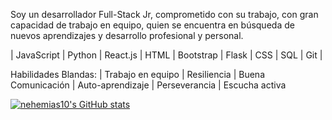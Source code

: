 Soy un desarrollador Full-Stack Jr, comprometido con su trabajo, con gran capacidad de trabajo en equipo, quien se encuentra en búsqueda de nuevos aprendizajes y desarrollo profesional y personal.

| JavaScript | Python | React.js | HTML | Bootstrap | Flask | CSS | SQL | Git |

Habilidades Blandas:
| Trabajo en equipo | Resiliencia | Buena Comunicación | Auto-aprendizaje | Perseverancia | Escucha activa

<!--
**nehemias10/nehemias10** is a ✨ _special_ ✨ repository because its `README.md` (this file) appears on your GitHub profile.

Here are some ideas to get you started:

- 🔭 I’m currently working on ...
- 🌱 I’m currently learning ...
- 👯 I’m looking to collaborate on ...
- 🤔 I’m looking for help with ...
- 💬 Ask me about ...
- 📫 How to reach me: ...
- 😄 Pronouns: ...
- ⚡ Fun fact: ...
-->

[![nehemias10's GitHub stats](https://github-readme-stats.vercel.app/api?username=nehemias10)](https://github.com/nehemias10/github-readme-stats)
